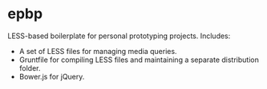 epbp
====

LESS-based boilerplate for personal prototyping projects. Includes:
* A set of LESS files for managing media queries.
* Gruntfile for compiling LESS files and maintaining a separate distribution folder.
* Bower.js for jQuery.